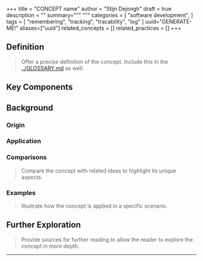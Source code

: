 +++
title = "CONCEPT name"
author = "Stijn Dejongh"
draft = true
description = ""
summary="""
"""
categories = [
    "software development",
]
tags = [
    "remembering", "tracking", "tracability", "log"
]
uuid="GENERATE-ME!"
aliases=["uuid"]
related_concepts = []
related_practices = []
+++

## Definition

> Offer a precise definition of the concept.
> Include this in the [../GLOSSARY.md](glossary) as well.

## Key Components

## Background

### Origin

### Application

### Comparisons

> Compare the concept with related ideas to highlight its unique aspects.

### Examples
> Illustrate how the concept is applied in a specific scenario.


## Further Exploration

> Provide sources for further reading to allow the reader to explore the concept in more depth.

---


